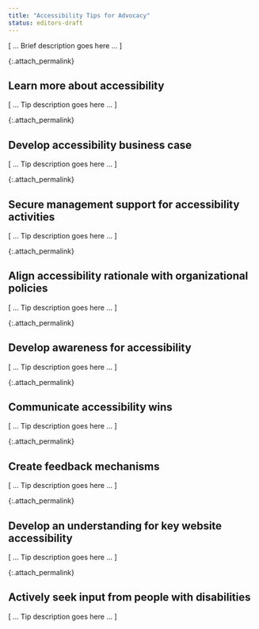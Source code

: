 ```yaml
---
title: "Accessibility Tips for Advocacy"
status: editors-draft
---
```


[ ... Brief description goes here ... ]

{:.attach_permalink}
## Learn more about accessibility

[ ... Tip description goes here ... ]

{:.attach_permalink}
## Develop accessibility business case

[ ... Tip description goes here ... ]

{:.attach_permalink}
## Secure management support for accessibility activities

[ ... Tip description goes here ... ]

{:.attach_permalink}
## Align accessibility rationale with organizational policies

[ ... Tip description goes here ... ]

{:.attach_permalink}
## Develop awareness for accessibility

[ ... Tip description goes here ... ]

{:.attach_permalink}
## Communicate accessibility wins

[ ... Tip description goes here ... ]

{:.attach_permalink}
## Create feedback mechanisms

[ ... Tip description goes here ... ]

{:.attach_permalink}
## Develop an understanding for key website accessibility

[ ... Tip description goes here ... ]

{:.attach_permalink}
## Actively seek input from people with disabilities

[ ... Tip description goes here ... ]